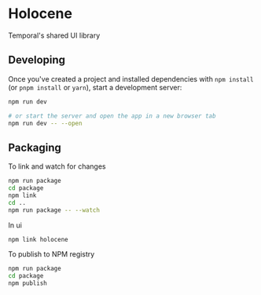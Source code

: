 # Holocene

Temporal's shared UI library

## Developing

Once you've created a project and installed dependencies with `npm install` (or `pnpm install` or `yarn`), start a development server:

```bash
npm run dev

# or start the server and open the app in a new browser tab
npm run dev -- --open
```

## Packaging

To link and watch for changes

```bash
npm run package
cd package
npm link
cd ..
npm run package -- --watch
```

In ui

```bash
npm link holocene
```

To publish to NPM registry

```bash
npm run package
cd package
npm publish
```
